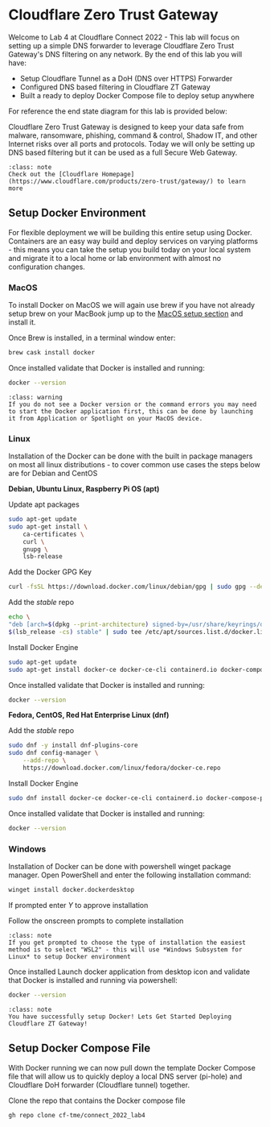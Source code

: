 # Cloudflare Zero Trust Gateway
Welcome to Lab 4 at Cloudflare Connect 2022 - This lab will focus on setting up a simple DNS forwarder to leverage Cloudflare Zero Trust Gateway's DNS filtering on any network.
By the end of this lab you will have:

- Setup Cloudflare Tunnel as a DoH (DNS over HTTPS) Forwarder
- Configured DNS based filtering in Cloudflare ZT Gateway
- Built a ready to deploy Docker Compose file to deploy setup anywhere

For reference the end state diagram for this lab is provided below:



Cloudflare Zero Trust Gateway is designed to keep your data safe from malware, ransomware, phishing, command & control, Shadow IT, and other Internet risks over all ports and protocols. Today we will only be setting up DNS based filtering but it can be used as a full Secure Web Gateway.

```{admonition} Learn More about Cloudflare Zero Trust Gateway! 
:class: note
Check out the [Cloudflare Homepage](https://www.cloudflare.com/products/zero-trust/gateway/) to learn more
```

## Setup Docker Environment

For flexible deployment we will be building this entire setup using Docker. Containers are an easy way build and deploy services on varying platforms - this means you can take the setup you build today on your local system and migrate it to a local home or lab environment with almost no configuration changes.

### MacOS
To install Docker on MacOS we will again use brew if you have not already setup brew on your MacBook jump up to the [MacOS setup section](github.md) and install it.

Once Brew is installed, in a terminal window enter:

``` sh
brew cask install docker
```

Once installed validate that Docker is installed and running:

``` sh
docker --version
```
```{admonition} No Version?
:class: warning
If you do not see a Docker version or the command errors you may need to start the Docker application first, this can be done by launching it from Application or Spotlight on your MacOS device.
```
### Linux

Installation of the Docker can be done with the built in package managers on most all linux distributions - to cover common use cases the steps below are for Debian and CentOS

**Debian, Ubuntu Linux, Raspberry Pi OS (apt)**

Update apt packages 

``` sh
sudo apt-get update
sudo apt-get install \
    ca-certificates \
    curl \
    gnupg \
    lsb-release
```

Add the Docker GPG Key

``` sh
curl -fsSL https://download.docker.com/linux/debian/gpg | sudo gpg --dearmor -o /usr/share/keyrings/docker-archive-keyring.gpg
```

Add the *stable* repo

``` sh
echo \
"deb [arch=$(dpkg --print-architecture) signed-by=/usr/share/keyrings/docker-archive-keyring.gpg] https://download.docker.com/linux/debian \
$(lsb_release -cs) stable" | sudo tee /etc/apt/sources.list.d/docker.list > /dev/null
```

Install Docker Engine

``` sh
sudo apt-get update
sudo apt-get install docker-ce docker-ce-cli containerd.io docker-compose-plugin
```

Once installed validate that Docker is installed and running:

``` sh
docker --version
```

**Fedora, CentOS, Red Hat Enterprise Linux (dnf)**

Add the *stable* repo

``` sh
sudo dnf -y install dnf-plugins-core
sudo dnf config-manager \
    --add-repo \
    https://download.docker.com/linux/fedora/docker-ce.repo
```

Install Docker Engine

``` sh
sudo dnf install docker-ce docker-ce-cli containerd.io docker-compose-plugin
```

Once installed validate that Docker is installed and running:

``` sh
docker --version
```
### Windows
Installation of Docker can be done with powershell winget package manager. Open PowerShell and enter the following installation command:

``` sh
winget install docker.dockerdesktop
```

If prompted enter *Y* to approve installation

Follow the onscreen prompts to complete installation

```{admonition} Install Prompts
:class: note
If you get prompted to choose the type of installation the easiest method is to select "WSL2" - this will use *Windows Subsystem for Linux* to setup Docker environment
```

Once installed Launch docker application from desktop icon and validate that Docker is installed and running via powershell:

``` sh
docker --version
```

```{admonition} Docker Setup Complete! 
:class: note
You have successfully setup Docker! Lets Get Started Deploying Cloudflare ZT Gateway!
```

## Setup Docker Compose File

With Docker running we can now pull down the template Docker Compose file that will allow us to quickly deploy a local DNS server (pi-hole) and Cloudflare DoH forwarder (Cloudflare tunnel) together.

Clone the repo that contains the Docker compose file

``` sh
gh repo clone cf-tme/connect_2022_lab4
```

